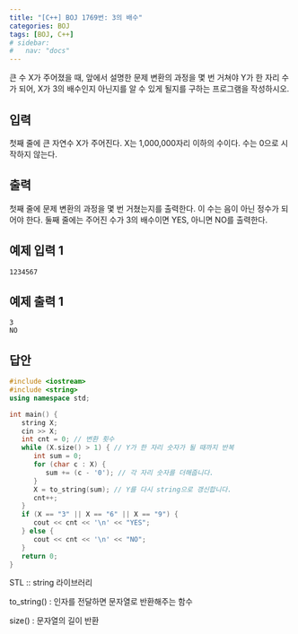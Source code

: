 ```yaml
---
title: "[C++] BOJ 1769번: 3의 배수"
categories: BOJ
tags: [BOJ, C++]
# sidebar:
#   nav: "docs"
---
```



큰 수 X가 주어졌을 때, 앞에서 설명한 문제 변환의 과정을 몇 번 거쳐야 Y가 한 자리 수가 되어, X가 3의 배수인지 아닌지를 알 수 있게 될지를 구하는 프로그램을 작성하시오.

## 입력

첫째 줄에 큰 자연수 X가 주어진다. X는 1,000,000자리 이하의 수이다. 수는 0으로 시작하지 않는다.

## 출력

첫째 줄에 문제 변환의 과정을 몇 번 거쳤는지를 출력한다. 이 수는 음이 아닌 정수가 되어야 한다. 둘째 줄에는 주어진 수가 3의 배수이면 YES, 아니면 NO를 출력한다.

## 예제 입력 1

```
1234567
```

## 예제 출력 1

```
3
NO
```

## 답안

```cpp
#include <iostream>
#include <string>
using namespace std;

int main() {
   string X;
   cin >> X;
   int cnt = 0; // 변환 횟수
   while (X.size() > 1) { // Y가 한 자리 숫자가 될 때까지 반복
      int sum = 0;
      for (char c : X) {
         sum += (c - '0'); // 각 자리 숫자를 더해줍니다.
      }
      X = to_string(sum); // Y를 다시 string으로 갱신합니다.
      cnt++;
   }
   if (X == "3" || X == "6" || X == "9") {
      cout << cnt << '\n' << "YES";
   } else {
      cout << cnt << '\n' << "NO";
   }
   return 0;
}
```

STL :: string 라이브러리

to_string() : 인자를 전달하면 문자열로 반환해주는 함수

size() : 문자열의 길이 반환